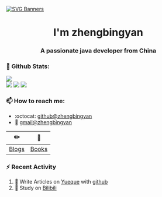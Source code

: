 [![SVG Banners](https://svg-banners.vercel.app/api?type=origin&text1=Welcom💖&width=1000&height=400)](https://github.com/Akshay090/svg-banners)

<h1 align="center">I'm zhengbingyan</h1>
<h3 align="center">A passionate java developer from China</h3>

### 🌈 Github Stats:
<a href="https://github.com/zhengbingyanbj"><img align="center" src="https://github.com/zhengbingyanbj"></a><br>
<img src = "https://github-readme-stats.vercel.app/api?username=zhengbingyan&bg_color=30,e96443,904e95&title_color=fff&text_color=fff">
<img src = "http://github-readme-streak-stats.herokuapp.com?user=zhengbingyan&theme=dracula">
<img src = "https://github-profile-summary-cards.vercel.app/api/cards/profile-details?username=zhengbingyan&theme=monokai">

### 📫 How to reach me:
- :octocat: [github@zhengbingyan](https://github.com/zhengbingyanbj)
- :email: [gmail@zhengbingyan](zhengbingyanbj@163.cim)


| :pencil2: | :book:  |
| --- | --- |
| [Blogs](https://github.com/zhengbingyanbj) | [Books](https://github.com/zhengbingyanbj) |

### ⚡ Recent Activity
<!--START_SECTION:activity-->
1. 🍭 Write Articles on [Yueque](https://github.com/zhengbingyanbj) with [github](https://github.com/zhengbingyanbj)
2. 🍹 Study on [Bilibili](https://github.com/zhengbingyanbj)
<!--END_SECTION:activity-->

<!--
**xihuanxiaorang/xihuanxiaorang** is a ✨ _special_ ✨ repository because its `README.md` (this file) appears on your GitHub profile.

Here are some ideas to get you started:

- 🔭 I’m currently working on ...
- 🌱 I’m currently learning ...
- 👯 I’m looking to collaborate on ...
- 🤔 I’m looking for help with ...
- 💬 Ask me about ...
- 📫 How to reach me: ...
- 😄 Pronouns: ...
- ⚡ Fun fact: ...
-->
